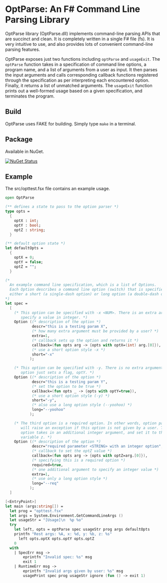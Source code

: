 OptParse: An F# Command Line Parsing Library
===============================================

OptParse library (OptParse.dll) implements command-line parsing APIs that are
succinct and clean. It is completely written in a single F# file (fs). It is
very intuitive to use, and also provides lots of convenient command-line parsing
features.

OptParse exposes just two functions including `optParse` and `usageExit`.  The
`optParse` function takes in a specification of command line options, a program
name, and a list of arguments from a user as input. It then parses the input
arguments and calls corresponding callback functions registered through the
specification as per interpreting each encountered option. Finally, it returns a
list of unmatched arguments. The `usageExit` function prints out a well-formed
usage based on a given specification, and terminates the program.

Build
-----
OptParse uses FAKE for building. Simply type `make` in a terminal.

Package
-------
Available in NuGet.

[![NuGet Status](http://img.shields.io/nuget/v/OptParse.svg?style=flat)](https://www.nuget.org/packages/OptParse/)

Example
-------

The src/opttest.fsx file contains an example usage.


```fsharp
open OptParse

(** defines a state to pass to the option parser *)
type opts =
  {
    optX : int;
    optY : bool;
    optZ : string;
  }

(** default option state *)
let defaultOpts =
  {
    optX = 0;
    optY = false;
    optZ = "";
  }

(*
  An example command line specification, which is a list of Options.
  Each Option describes a command line option (switch) that is specified with
  either a short (a single-dash option) or long option (a double-dash option).
*)
let spec =
  [
    (* This option can be specified with -x <NUM>. There is an extra argument to
       specify a value in integer. *)
    Option ((* description of the option *)
            descr="this is a testing param X",
            (* how many extra argument must be provided by a user? *)
            extra=1,
            (* callback sets up the option and returns it *)
            callback=(fun opts arg -> {opts with optX=(int) arg.[0]}),
            (* use a short option style -x *)
            short="-x"
           );

    (* This option can be specified with -y. There is no extra argument. This
       option just sets a flag, optY. *)
    Option ((* description of the option *)
            descr="this is a testing param Y",
            (* set the option to be true *)
            callback=(fun opts _ -> {opts with optY=true}),
            (* use a short option style (-y) *)
            short="-y",
            (* also use a long option style (--yoohoo) *)
            long="--yoohoo"
           );

    (* The third option is a required option. In other words, option parsing
       will raise an exception if this option is not given by a user. This
       option takes in an additional integer argument, and set it to the global
       variable z. *)
    Option ((* description of the option *)
            descr="required parameter <STRING> with an integer option",
            (* callback to set the optZ value *)
            callback=(fun opts arg -> {opts with optZ=arg.[0]}),
            (* specifying this is a required option *)
            required=true,
            (* one additional argument to specify an integer value *)
            extra=1,
            (* use only a long option style *)
            long="--req"
           );
  ]

[<EntryPoint>]
let main (args:string[]) =
  let prog = "opttest.fsx"
  let args = System.Environment.GetCommandLineArgs ()
  let usageStr = "[Usage]\n  %p %o"
  try
    let left, opts = optParse spec usageStr prog args defaultOpts
    printfn "Rest args: %A, x: %d, y: %b, z: %s"
      left opts.optX opts.optY opts.optZ
    0
  with
    | SpecErr msg ->
        eprintfn "Invalid spec: %s" msg
        exit 1
    | RuntimeErr msg ->
        eprintfn "Invalid args given by user: %s" msg
        usagePrint spec prog usageStr ignore (fun () -> exit 1)
```
